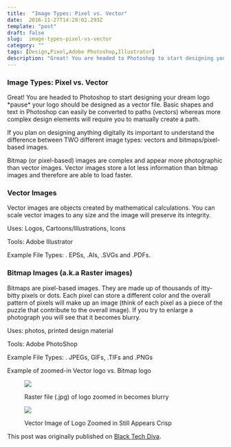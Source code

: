 ```yaml
---
title:  "Image Types: Pixel vs. Vector"
date:  2016-11-27T14:28:02.293Z
template: "post"
draft: false
slug:  image-types-pixel-vs-vector
category: ""
tags: [Design,Pixel,Adobe Photoshop,Illustrator]
description: "Great! You are headed to Photoshop to start designing your dream logo *pause* your logo should be designed as a vector file. Basic shapes and text in Photoshop can easily be converted to paths…"
---
```


### Image Types: Pixel vs. Vector

Great! You are headed to Photoshop to start designing your dream logo \*pause\* your logo should be designed as a vector file. Basic shapes and text in Photoshop can easily be converted to paths (vectors) whereas more complex design elements will require you to manually create a path.

If you plan on designing anything digitally its important to understand the difference between TWO different image types: vectors and bitmaps/pixel-based images.

Bitmap (or pixel-based) images are complex and appear more photographic than vector images. Vector images store a lot less information than bitmap images and therefore are able to load faster.

### Vector Images

Vector images are objects created by mathematical calculations. You can scale vector images to any size and the image will preserve its integrity.

Uses: Logos, Cartoons/Illustrations, Icons

Tools: Adobe Illustrator

Example File Types: . EPSs, .AIs, .SVGs and .PDFs.

### Bitmap Images (a.k.a Raster images)

Bitmaps are pixel-based images. They are made up of thousands of itty-bitty pixels or dots. Each pixel can store a different color and the overall pattern of pixels will make up an image (think of each pixel as a piece of the puzzle that contribute to the overall image). If you try to enlarge a photograph you will see that it becomes blurry.

Uses: photos, printed design material

Tools: Adobe PhotoShop

Example File Types: . JPEGs, GIFs, .TIFs and .PNGs

Example of zoomed-in Vector logo vs. Bitmap logo

<figure>

![](/media/image-types-pixel-vs-vector-0.png)

<figcaption>Raster file (.jpg) of logo zoomed in becomes blurry</figcaption></figure><figure>

![](/media/image-types-pixel-vs-vector-1.png)

<figcaption>Vector Image of Logo Zoomed in Still Appears Crisp</figcaption></figure>

This post was originally published on [Black Tech Diva](http://www.blacktechdiva.com).